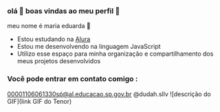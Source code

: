 ###     olá 👋 boas vindas ao meu perfil 💙

meu nome é maria eduarda 🌸
- Estou estudando na [Alura](https://www.alura.com.br)
- Estou me desenvolvendo na linguagem JavaScript
- Utilizo esse espaço para minha organização e compartilhamento dos meus projetos desenvolvidos

### Você pode entrar em contato comigo :

00001106061330sṕ@al.educacao.sp.gov.br
@dudah.sllv
![descrição do GIF](link GIF do Tenor)
